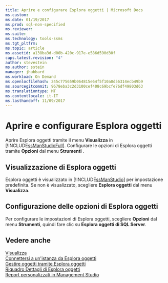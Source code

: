 ```yaml
---
title: Aprire e configurare Esplora oggetti | Microsoft Docs
ms.custom: 
ms.date: 01/19/2017
ms.prod: sql-non-specified
ms.reviewer: 
ms.suite: 
ms.technology: tools-ssms
ms.tgt_pltfrm: 
ms.topic: article
ms.assetid: a138ba3d-d00b-420c-917e-e586d590d30f
caps.latest.revision: "4"
author: stevestein
ms.author: sstein
manager: jhubbard
ms.workload: On Demand
ms.openlocfilehash: 245c775659b064815e64f5f10a0d56314ecb49b9
ms.sourcegitcommit: 9678eba3c2d3100cef408c69bcfe76df49803d63
ms.translationtype: MT
ms.contentlocale: it-IT
ms.lasthandoff: 11/09/2017
---
```

# <a name="open-and-configure-object-explorer"></a>Aprire e configurare Esplora oggetti
Aprire Esplora oggetti tramite il menu **Visualizza** in [!INCLUDE[ssManStudioFull](../../includes/ssmanstudiofull_md.md)]. Configurare le opzioni di Esplora oggetti tramite **Opzioni** dal menu **Strumenti** .  
  
## <a name="viewing-object-explorer"></a>Visualizzazione di Esplora oggetti  
Esplora oggetti è visualizzato in [!INCLUDE[ssManStudio](../../includes/ssmanstudio_md.md)] per impostazione predefinita. Se non è visualizzato, scegliere **Esplora oggetti** dal menu **Visualizza**.  
  
## <a name="configuring-object-explorer-options"></a>Configurazione delle opzioni di Esplora oggetti  
Per configurare le impostazioni di Esplora oggetti, scegliere **Opzioni** dal menu **Strumenti**, quindi fare clic su **Esplora oggetti di SQL Server**.  
  
## <a name="see-also"></a>Vedere anche  
[Visualizza](../../ssms/object/object-explorer.md)  
[Connettersi a un'istanza da Esplora oggetti](../../ssms/object/connect-to-an-instance-from-object-explorer.md)  
[Gestire oggetti tramite Esplora oggetti](../../ssms/object/manage-objects-by-using-object-explorer.md)  
[Riquadro Dettagli di Esplora oggetti](../../ssms/object/object-explorer-details-pane.md)  
[Report personalizzati in Management Studio](../../ssms/object/custom-reports-in-management-studio.md)  
  
